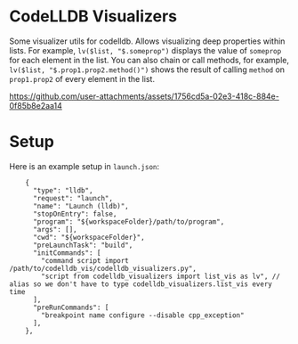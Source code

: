 
# CodeLLDB Visualizers

Some visualizer utils for codelldb. Allows visualizing deep properties within lists. For example, `lv($list, "$.someprop")` displays the value of `someprop` for each element in the list. You can also chain or call methods, for example, `lv($list, "$.prop1.prop2.method()")` shows the result of calling `method` on `prop1.prop2` of every element in the list.


https://github.com/user-attachments/assets/1756cd5a-02e3-418c-884e-0f85b8e2aa14


# Setup

Here is an example setup in `launch.json`:

```
    {
      "type": "lldb",
      "request": "launch",
      "name": "Launch (lldb)",
      "stopOnEntry": false,
      "program": "${workspaceFolder}/path/to/program",
      "args": [],
      "cwd": "${workspaceFolder}",
      "preLaunchTask": "build",
      "initCommands": [
        "command script import /path/to/codelldb_vis/codelldb_visualizers.py",
        "script from codelldb_visualizers import list_vis as lv", // alias so we don't have to type codelldb_visualizers.list_vis every time
      ],
      "preRunCommands": [
        "breakpoint name configure --disable cpp_exception"
      ],
    },
```
